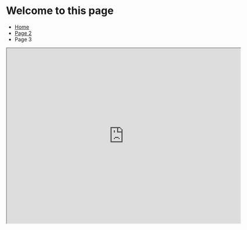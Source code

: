 <h1>Welcome to this page</h1>


<ul class="breadcrumb">
  <li><a href="index.html">Home</a></li>
  <li><a href="page2.html">Page 2</a></li>
  <li>Page 3</li>
</ul>

<iframe src="https://www.google.com/maps/d/embed?mid=1M2P4N8FOKm27E4DWnOMnbC7q95bzGwOS" width="640" height="480"></iframe>

<p>
<a style="float:left;" href="page2.html>Back to Videos</a>
<a style="float:right;" href="exercise4.html>Continue to exercise 4</a>
</p>
<div style="clear:both;"></div>

